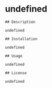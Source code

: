 # undefined

    ## Description

    undefined

    ## Installation

    undefined

    ## Usage

    undefined

    ## License

    undefined

    